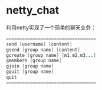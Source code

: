 # netty_chat
利用netty实现了一个简单的聊天业务：
```java
==================================
send [username] [content]
gsend [group name] [content]
gcreate [group name] [m1,m2,m3...]
gmembers [group name]
gjoin [group name]
gquit [group name]
quit
==================================
```